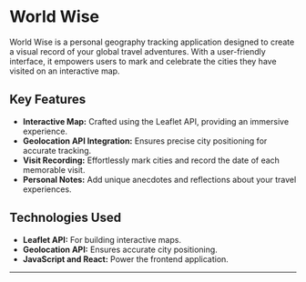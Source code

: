 # World Wise

World Wise is a personal geography tracking application designed to create a visual record of your global travel adventures. With a user-friendly interface, it empowers users to mark and celebrate the cities they have visited on an interactive map.

## Key Features

- **Interactive Map:** Crafted using the Leaflet API, providing an immersive experience.
- **Geolocation API Integration:** Ensures precise city positioning for accurate tracking.
- **Visit Recording:** Effortlessly mark cities and record the date of each memorable visit.
- **Personal Notes:** Add unique anecdotes and reflections about your travel experiences.

## Technologies Used

- **Leaflet API:** For building interactive maps.
- **Geolocation API:** Ensures accurate city positioning.
- **JavaScript and React:** Power the frontend application.

---
